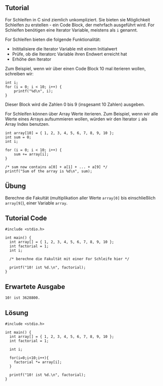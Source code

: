 Tutorial
--------

For Schleifen in C sind ziemlich unkompliziert. Sie bieten sie Möglichkeit Schleifen zu erstellen - ein Code Block, der mehrfach ausgeführt wird.
For Schleifen benötigen eine Iterator Variable, meistens als `i` genannt.

For Schleifen bieten die folgende Funktionalität:

* Inititalisiere die Iterator Variable mit einem Initialwert
* Prüfe, ob die Iteratorc Variable ihren Endwert erreicht hat
* Erhöhe den Iterator

Zum Beispiel, wenn wir über einen Code Block 10 mal iterieren wollen, schreiben wir:

    int i;
    for (i = 0; i < 10; i++) {
        printf("%d\n", i);
    }

Dieser Block wird die Zahlen 0 bis 9 (insgesamt 10 Zahlen) ausgeben.

For Schleifen können über Array Werte iterieren. Zum Beispiel, wenn wir alle Werte eines Arrays aufsummieren wollen, würden wir den Iterator `i` als Array Index benutzen.

    int array[10] = { 1, 2, 3, 4, 5, 6, 7, 8, 9, 10 };
    int sum = 0;
    int i;
    
    for (i = 0; i < 10; i++) {
        sum += array[i];
    }

    /* sum now contains a[0] + a[1] + ... + a[9] */
    printf("Sum of the array is %d\n", sum);

Übung
-----

Berechne die Fakultät (multiplikation aller Werte `array[0]` bis einschließlich `array[9]`), einer Variable `array`.

Tutorial Code
-------------

    #include <stdio.h>

    int main() {
      int array[] = { 1, 2, 3, 4, 5, 6, 7, 8, 9, 10 };
      int factorial = 1;
      int i;

      /* berechne die Fakultät mit einer For Schleife hier */

      printf("10! ist %d.\n", factorial);
    }

Erwartete Ausgabe
-----------------

    10! ist 3628800.

Lösung
------

    #include <stdio.h>

    int main() {
      int array[] = { 1, 2, 3, 4, 5, 6, 7, 8, 9, 10 };
      int factorial = 1;

      int i;

      for(i=0;i<10;i++){
        factorial *= array[i];
      }

      printf("10! ist %d.\n", factorial);
    }
